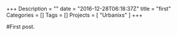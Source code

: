+++
Description = ""
date = "2016-12-28T06:18:37Z"
title = "first"
Categories = []
Tags = []
Projects = [ "Urbanixs" ]
+++

#First post.
